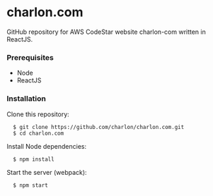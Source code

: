 # charlon.com
GitHub repository for AWS CodeStar website charlon-com written in ReactJS.

### Prerequisites
* Node
* ReactJS

### Installation

Clone this repository:
```
  $ git clone https://github.com/charlon/charlon.com.git
  $ cd charlon.com
```

Install Node dependencies:
```
  $ npm install
```
Start the server (webpack):
```
  $ npm start
```
